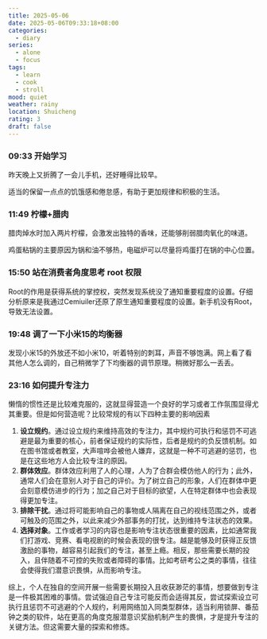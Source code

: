 ```yaml
---
title: 2025-05-06
date: 2025-05-06T09:33:18+08:00
categories:
  - diary
series:
  - alone
  - focus
tags:
  - learn
  - cook
  - stroll
mood: quiet
weather: rainy
location: Shuicheng
rating: 3
draft: false
---
```


### 09:33 开始学习

昨天晚上又折腾了一会儿手机，还好睡得比较早。

适当的保留一点点的饥饿感和倦怠感，有助于更加规律和积极的生活。

### 11:49 柠檬+腊肉

腊肉焯水时加入两片柠檬，会激发出独特的香味，还能够削弱腊肉氧化的味道。

鸡蛋粘锅的主要原因为锅和油不够热，电磁炉可以尽量将鸡蛋打在锅的中心位置。

### 15:50 站在消费者角度思考 root 权限

Root的作用是获得系统的掌控权，突然发现系统没了通知重要程度的设置。仔细分析原来是我通过Cemiuiler还原了原生通知重要程度的设置。新手机没有Root，导致无法设置。

### 19:48 调了一下小米15的均衡器

发现小米15的外放还不如小米10，听着特别的刺耳，声音不够饱满。网上看了看其他人怎么调的，自己稍微学了下均衡器的调节原理。稍微好那么一丢丢。

### 23:16 如何提升专注力

懒惰的惯性还是比较难克服的，这就显得营造一个良好的学习或者工作氛围显得尤其重要。但是如何营造呢？比较常规的有以下四种主要的影响因素

1. **设立规约**。通过设立规约来维持高效的专注力，其中规约可执行和惩罚不可逃避是最为重要的核心，前者保证规约的实际性，后者是规约的负反馈机制。如在图书馆或者教室，大声喧哗会被他人嫌弃，这就是一种不可逃避的惩罚，也是在这些地方人会比较专注的原因。
2. **群体效应**。群体效应利用了人的心理，人为了合群会模仿他人的行为；此外，通常人们会在意别人对于自己的评价。为了树立自己的形象，人们在群体中更会刻意模仿进步的行为；加之自己对于目标的欲望，人在特定群体中也会表现得更加专注。
3. **排除干扰**。通过将可能影响自己的事物或人隔离在自己的视线范围之外，或者可触及的范围之外，以此来减少外部事务的打扰，达到维持专注状态的效果。
4. **选择对象**。工作或者学习的内容也是影响专注状态很重要的因素，比如通常我们打游戏、竞赛、看电视剧的时候会表现的很专注。越是能够及时获得正反馈激励的事物，越容易引起我们的专注，甚至上瘾。相反，那些需要长期的投入，且伴随着不可控的失败或者障碍的事情。比如考研考公之类的事情，往往会使得我们潜意识畏惧，从而影响专注。

综上，个人在独自的空间开展一些需要长期投入且收获渺茫的事情，想要做到专注是一件极其困难的事情。尝试强迫自己专注可能反而会适得其反，尝试探索设立可执行且惩罚不可逃避的个人规约，利用网络加入同类型群体，适当利用锁屏、番茄钟之类的软件，站在更高的角度克服潜意识奖励机制产生的畏惧，才是提升专注的关键方法。但这需要大量的探索和修炼。

